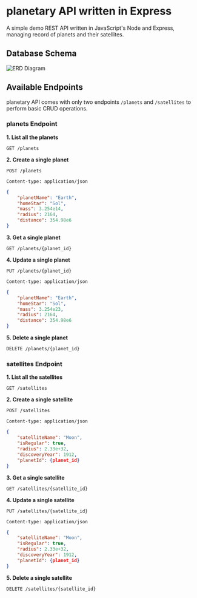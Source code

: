 # planetary API written in Express
A simple demo REST API written in JavaScript's Node and Express, managing record of planets and their satellites.

## Database Schema
![ERD Diagram](https://www.lucidchart.com/publicSegments/view/b25ff479-b681-4d91-bfd3-b73a6f9dc3ab/image.png)

## Available Endpoints
planetary API comes with only two endpoints `/planets` and `/satellites` to perform basic CRUD operations.

### planets Endpoint
__1. List all the planets__
```HTTP
GET /planets
```
__2. Create a single planet__
```HTTP
POST /planets

Content-type: application/json
```
```JSON
{
	"planetName": "Earth",
	"homeStar": "Sol",
	"mass": 3.254e14,
	"radius": 2164,
	"distance": 354.98e6
}
```
__3. Get a single planet__
```HTTP
GET /planets/{planet_id}
```
__4. Update a single planet__
```HTTP
PUT /planets/{planet_id}

Content-type: application/json
```
```JSON
{
	"planetName": "Earth",
	"homeStar": "Sol",
	"mass": 3.254e23,
	"radius": 2164,
	"distance": 354.98e6
}
```
__5. Delete a single planet__
```HTTP
DELETE /planets/{planet_id}
```


### satellites Endpoint
__1. List all the satellites__
```HTTP
GET /satellites
```
__2. Create a single satellite__
```HTTP
POST /satellites

Content-type: application/json
```
```JSON
{
	"satelliteName": "Moon",
	"isRegular": true,
	"radius": 2.33e+32,
	"discoveryYear": 1912,
	"planetId": {planet_id}
}
```
__3. Get a single satellite__
```HTTP
GET /satellites/{satellite_id}
```
__4. Update a single satellite__
```HTTP
PUT /satellites/{satellite_id}

Content-type: application/json
```
```JSON
{
	"satelliteName": "Moon",
	"isRegular": true,
	"radius": 2.33e+32,
	"discoveryYear": 1912,
	"planetId": {planet_id}
}
```
__5. Delete a single satellite__
```HTTP
DELETE /satellites/{satellite_id}
```
